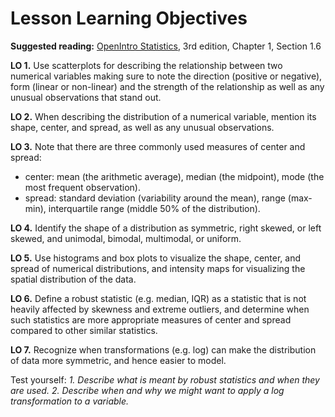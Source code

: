 # Lesson Learning Objectives

**Suggested reading:** [OpenIntro Statistics](https://www.openintro.org/stat/textbook.php?stat_book=os "OpenIntro Statistics"), 3rd edition, Chapter 1, Section 1.6

**LO 1.** Use scatterplots for describing the relationship between two numerical variables making sure to note the direction (positive or negative), form (linear or non-linear) and the strength of the relationship as well as any unusual observations that stand out. 

**LO 2.** When describing the distribution of a numerical variable, mention its shape, center, and spread, as well as any unusual observations. 

**LO 3.** Note that there are three commonly used measures of center and spread:
- center: mean (the arithmetic average), median (the midpoint), mode (the most frequent observation).
- spread: standard deviation (variability around the mean), range (max-min), interquartile range (middle 50% of the distribution).

**LO 4.** Identify the shape of a distribution as symmetric, right skewed, or left skewed, and unimodal, bimodal, multimodal, or uniform. 

**LO 5.** Use histograms and box plots to visualize the shape, center, and spread of numerical distributions, and intensity maps for visualizing the spatial distribution of the data. 

**LO 6.** Define a robust statistic (e.g. median, IQR) as a statistic that is not heavily affected by skewness and extreme outliers, and determine when such statistics are more appropriate measures of center and spread compared to other similar statistics. 

**LO 7.** Recognize when transformations (e.g. log) can make the distribution of data more symmetric, and hence easier to model. 

Test yourself:
*1. Describe what is meant by robust statistics and when they are used.*
*2. Describe when and why we might want to apply a log transformation to a variable.*
